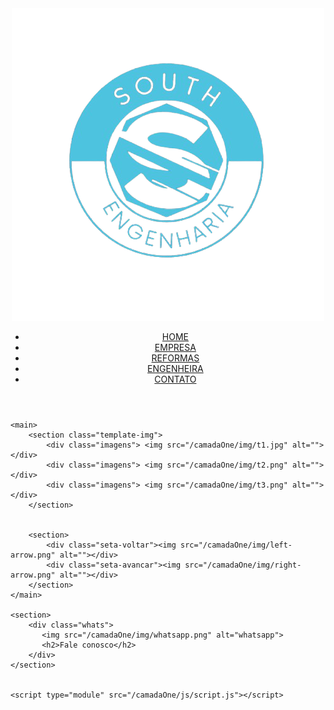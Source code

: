 <!DOCTYPE html>
<html lang="pt-br">
<head>
    <meta charset="UTF-8">
    <meta http-equiv="X-UA-Compatible" content="IE=edge">
    <meta name="viewport" content="width=device-width, initial-scale=1.0">
    <link rel="stylesheet" href="./camadaOne/css/style.css">
    <title>SOUTH CONSTRUÇÕES</title>
</head>
<body>
    <header>
        <div class="logo"><img src="/camadaOne/img/south.png" alt=""></div>
        <nav class="menu-navegation">
            <ul>
                <li><a href="index.html">HOME</a></li>
                <li><a href="/camadaClick/html/quemSomos.html">EMPRESA</a></li>
                <li><a href="#">REFORMAS</a></li>
                <li><a href="#">ENGENHEIRA</a></li>
                <li><a href="#">CONTATO</a></li>
            </ul>
        </nav>
    </header>

    <main>
        <section class="template-img">
            <div class="imagens"> <img src="/camadaOne/img/t1.jpg" alt=""></div>
            <div class="imagens"> <img src="/camadaOne/img/t2.png" alt=""></div>
            <div class="imagens"> <img src="/camadaOne/img/t3.png" alt=""></div>
        </section>

        
        <section>
            <div class="seta-voltar"><img src="/camadaOne/img/left-arrow.png" alt=""></div>
            <div class="seta-avancar"><img src="/camadaOne/img/right-arrow.png" alt=""></div>
        </section>
    </main>

    <section>
        <div class="whats">
           <img src="/camadaOne/img/whatsapp.png" alt="whatsapp">
           <h2>Fale conosco</h2>
        </div>
    </section>


    <script type="module" src="/camadaOne/js/script.js"></script>
</body>
</html>
